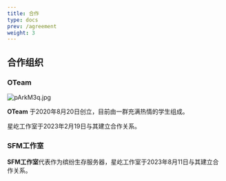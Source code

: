 ```yaml
---
title: 合作
type: docs
prev: /agreement
weight: 3
---
```

## 合作组织
### OTeam
![pArkM3q.jpg](https://s21.ax1x.com/2024/11/02/pArkM3q.jpg)

**OTeam** 于2020年8月20日创立，目前由一群充满热情的学生组成。

星屹工作室于2023年2月19日与其建立合作关系。

### SFM工作室
**SFM工作室**代表作为缤纷生存服务器，星屹工作室于2023年8月11日与其建立合作关系。
